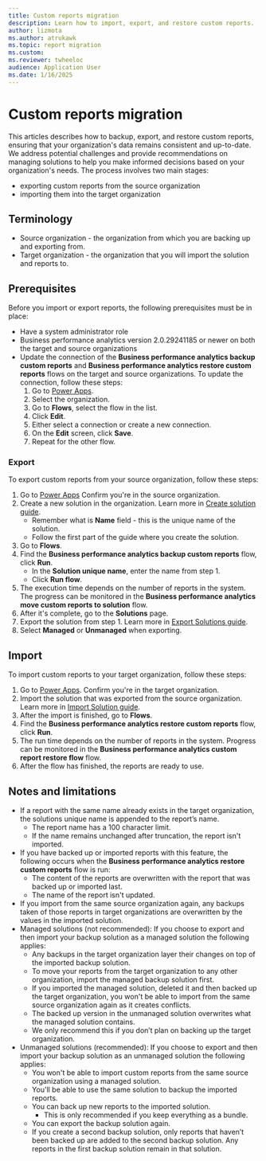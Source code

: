 ```yaml
---
title: Custom reports migration
description: Learn how to import, export, and restore custom reports.
author: lizmota
ms.author: atrukawk
ms.topic: report migration
ms.custom:
ms.reviewer: twheeloc 
audience: Application User
ms.date: 1/16/2025
---
```


# Custom reports migration

This articles describes how to backup, export, and restore custom reports, ensuring that your organization's data remains consistent and up-to-date. We address potential challenges and provide recommendations on managing solutions to help you make informed decisions based on your organization's needs. The process involves two main stages: 
 - exporting custom reports from the source organization
 - importing them into the target organization

## Terminology
- Source organization - the organization from which you are backing up and exporting from.
- Target organization - the organization that you will import the solution and reports to.
  
## Prerequisites
Before you import or export reports, the following prerequisites must be in place:
- Have a system administrator role
-	Business performance analytics version 2.0.29241185 or newer on both the target and source organizations
-	Update the connection of the **Business performance analytics backup custom reports** and **Business performance analytics restore custom reports** flows on the target and source organizations.
To update the connection, follow these steps:
    1.	Go to [Power Apps](https://make.powerapps.com).
    2.	Select the organization.
    3.	Go to **Flows**, select the flow in the list.
    4.	Click **Edit**.
    5.	Either select a connection or create a new connection.
    6.	On the **Edit** screen, click **Save**.
    7.	Repeat for the other flow.

### Export
To export custom reports from your source organization, follow these steps:
1.	Go to [Power Apps](https://make.powerapps.com) Confirm you're in the source organization.
2.	Create a new solution in the organization. Learn more in [Create solution guide](../../power-apps/maker/data-platform/create-solution.md). 
    - Remember what is **Name** field - this is the unique name of the solution.
    - Follow the first part of the guide where you create the solution.
3.	Go to **Flows**.
4.	Find the **Business performance analytics backup custom reports** flow, click **Run**.
    - In the **Solution unique name**, enter the name from step 1.
    - Click **Run flow**.
5.	The execution time depends on the number of reports in the system. The progress can be monitored in the **Business performance analytics move custom reports to solution** flow.
6.	After it's complete, go to the **Solutions** page.
7.	Export the solution from step 1. Learn more in [Export Solutions guide](../../power-apps/maker/data-platform/export-solutions#export-from-power-apps.md).
8.	Select **Managed** or **Unmanaged** when exporting.

## Import
To import custom reports to your target organization, follow these steps:
1.	Go to [Power Apps](https://make.powerapps.com). Confirm you're in the target organization.
2.	Import the solution that was exported from the source organization. Learn more in [Import Solution guide](../../power-apps/maker/data-platform/import-update-export-solutions.md).
3.	After the import is finished, go to **Flows**.
4.	Find the **Business performance analytics restore custom reports** flow, click **Run**.
5.	The run time depends on the number of reports in the system. Progress can be monitored in the **Business performance analytics custom report restore flow** flow.
6.	After the flow has finished, the reports are ready to use.
   
## Notes and limitations
-	If a report with the same name already exists in the target organization, the solutions unique name is appended to the report’s name.
    - The report name has a 100 character limit. 
    - If the name remains unchanged after truncation, the report isn't imported.
-	If you have backed up or imported reports with this feature, the following occurs when the **Business performance analytics restore custom reports** flow is run:
    - The content of the reports are overwritten with the report that was backed up or imported last. 
    - The name of the report isn't updated.
-	If you import from the same source organization again, any backups taken of those reports in target organizations are overwritten by the values in the imported solution.
-	Managed solutions (not recommended): If you choose to export and then import your backup solution as a managed solution the following applies: 
    - Any backups in the target organization layer their changes on top of the imported backup solution. 
    - To move your reports from the target organization to any other organization, import the managed backup solution first.
    - If you imported the managed solution, deleted it and then backed up the target organization, you won't be able to import from the same source organization again as it creates conflicts.
    - The backed up version in the unmanaged solution overwrites what the managed solution contains.
    - We only recommend this if you don’t plan on backing up the target organization.
-	Unmanaged solutions (recommended): If you choose to export and then import your backup solution as an unmanaged solution the following applies:
    - You won't be able to import custom reports from the same source organization using a managed solution.
    - You'll be able to use the same solution to backup the imported reports.
    - You can back up new reports to the imported solution.
        - This is only recommended if you keep everything as a bundle.
    - You can export the backup solution again.
    - If you create a second backup solution, only reports that haven’t been backed up are added to the second backup solution. Any reports in the first backup solution remain in that solution.
